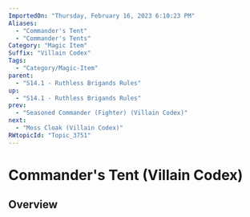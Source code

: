 ```yaml
---
ImportedOn: "Thursday, February 16, 2023 6:10:23 PM"
Aliases:
  - "Commander's Tent"
  - "Commander's Tents"
Category: "Magic Item"
Suffix: "Villain Codex"
Tags:
  - "Category/Magic-Item"
parent:
  - "S14.1 - Ruthless Brigands Rules"
up:
  - "S14.1 - Ruthless Brigands Rules"
prev:
  - "Seasoned Commander (Fighter) (Villain Codex)"
next:
  - "Moss Cloak (Villain Codex)"
RWtopicId: "Topic_3751"
---
```

# Commander's Tent (Villain Codex)
## Overview
